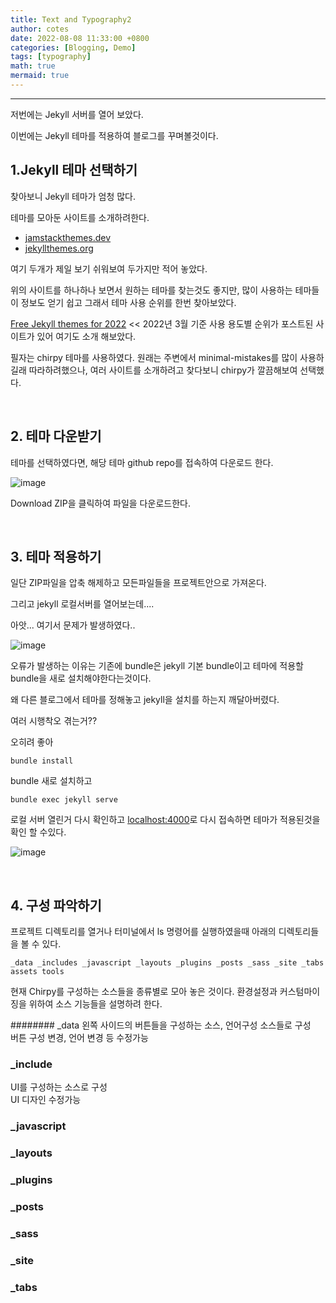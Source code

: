 ```yaml
---
title: Text and Typography2
author: cotes
date: 2022-08-08 11:33:00 +0800
categories: [Blogging, Demo]
tags: [typography]
math: true
mermaid: true
---
```

<!-- ---
title: "[GitHub Pages] GitHub Pages를 이용하여 블로그를 운영해보자! (3)"
tag: [test]
categories: [test]

--- -->
<!-- ---
layout: single
title: "[GitHub Pages] GitHub Pages를 이용하여 블로그를 운영해보자! (3)"
--- -->
<hr>

저번에는 Jekyll 서버를 열어 보았다.

이번에는 Jekyll 테마를 적용하여 블로그를 꾸며볼것이다.

## 1.Jekyll 테마 선택하기

찾아보니 Jekyll 테마가 엄청 많다.

테마를 모아둔 사이트를 소개하려한다.

* [jamstackthemes.dev](https://jamstackthemes.dev/ssg/jekyll/)
* [jekyllthemes.org](http://jekyllthemes.org)

여기 두개가 제일 보기 쉬워보여 두가지만 적어 놓았다.

위의 사이트를 하나하나 보면서 원하는 테마를 찾는것도 좋지만, 많이 사용하는 테마들이 정보도 얻기 쉽고 그래서 테마 사용 순위를 한번 찾아보았다.


[Free Jekyll themes for 2022](https://cloudcannon.com/blog/free-jekyll-themes-for-2022/##keyword:jekyll) << 2022년 3월 기준 사용 용도별 순위가 포스트된 사이트가 있어 여기도 소개 해보았다.


필자는 chirpy 테마를 사용하였다. 원래는 주변에서 minimal-mistakes를 많이 사용하길래 따라하려했으나, 여러 사이트를 소개하려고 찾다보니 chirpy가 깔끔해보여 선택했다.

<br>

## 2. 테마 다운받기

테마를 선택하였다면, 해당 테마 github repo를 접속하여 다운로드 한다.

![image](https://user-images.githubusercontent.com/69522086/184658583-99954d38-4c7f-414b-85b9-4f9059591c1e.png)

Download ZIP을 클릭하여 파일을 다운로드한다.

<br>

## 3. 테마 적용하기

일단 ZIP파일을 압축 해제하고 모든파일들을 프로젝트안으로 가져온다.

그리고 jekyll 로컬서버를 열어보는데....

아앗... 여기서 문제가 발생하였다..

![image](https://user-images.githubusercontent.com/69522086/184661886-8f86bae1-6299-441c-a8ab-6b922ca8257b.png)

오류가 발생하는 이유는 기존에 bundle은 jekyll 기본 bundle이고 테마에 적용할 bundle을 새로 설치해야한다는것이다.

왜 다른 블로그에서 테마를 정해놓고 jekyll을 설치를 하는지 깨달아버렸다.

여러 시행착오 겪는거??

오히려 좋아

    bundle install

bundle 새로 설치하고

    bundle exec jekyll serve

로컬 서버 열린거 다시 확인하고 [localhost:4000](localhost:4000)로 다시 접속하면 테마가 적용된것을 확인 할 수있다.

![image](https://user-images.githubusercontent.com/69522086/185406392-9504d0e1-aac1-4d8d-a488-55e93f3e95ad.png)

<br>


## 4. 구성 파악하기

프로젝트 디렉토리를 열거나 터미널에서 ls 명령어를 실행하였을때 아래의 디렉토리들을 볼 수 있다.

    _data _includes _javascript _layouts _plugins _posts _sass _site _tabs assets tools

현재 Chirpy를 구성하는 소스들을 종류별로 모아 놓은 것이다.
환경설정과 커스텀마이징을 위하여 소스 기능들을 설명하려 한다.

######## _data
왼쪽 사이드의 버튼들을 구성하는 소스, 언어구성 소스들로 구성<br>
버튼 구성 변경, 언어 변경 등 수정가능

### _include
UI를 구성하는 소스로 구성<br>
UI 디자인 수정가능
### _javascript


### _layouts
### _plugins
### _posts
### _sass
### _site
### _tabs

